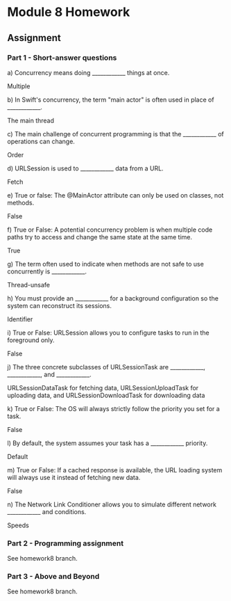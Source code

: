 #  Module 8 Homework

## Assignment

### Part 1 - Short-answer questions

a) Concurrency means doing ____________  things at once.

Multiple

b) In Swift's concurrency, the term "main actor" is often used in place of ____________.

The main thread

c) The main challenge of concurrent programming is that the ____________ of operations can change.

Order

d) URLSession is used to ____________ data from a URL.

Fetch

e) True or false: The @MainActor attribute can only be used on classes, not methods.

False

f) True or False: A potential concurrency problem is when multiple code paths try to access and change the same state at the same time.

True

g) The term often used to indicate when methods are not safe to use concurrently is ____________.

Thread-unsafe

h) You must provide an ____________ for a background configuration so the system can reconstruct its sessions.

Identifier

i) True or False: URLSession allows you to configure tasks to run in the foreground only.

False

j) The three concrete subclasses of URLSessionTask are ____________, ____________, and ____________.

URLSessionDataTask for fetching data, URLSessionUploadTask for uploading data, and URLSessionDownloadTask for downloading data

k) True or False: The OS will always strictly follow the priority you set for a task.

False

l) By default, the system assumes your task has a ____________ priority.

Default

m) True or False: If a cached response is available, the URL loading system will always use it instead of fetching new data.

False

n) The Network Link Conditioner allows you to simulate different network ____________ and conditions.

Speeds

### Part 2 - Programming assignment

See homework8 branch.

### Part 3 - Above and Beyond

See homework8 branch.
